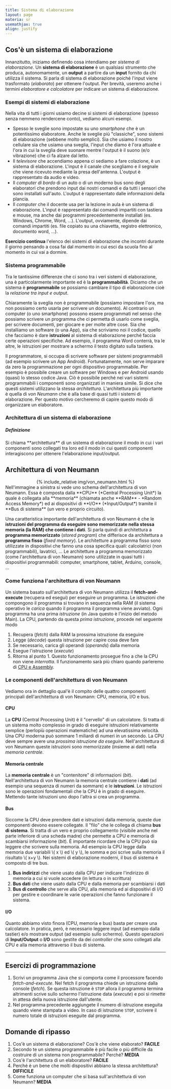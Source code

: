 ```yaml
---
title: Sistema di elaborazione
layout: page
materia: sr
usemathjax: true
align: justify
---
```


## Cos'è un sistema di elaborazione
Innanzitutto, iniziamo definendo cosa intendiamo per *sistema di elaborazione*.
Un <strong class="text-danger">sistema di elaborazione</strong> è un qualsiasi strumento che produca, autonomamente, un **output** a partire da un **input**  fornito da chi utilizza il sistema. Si parla di sistema di elaborazione poiché l'input viene trasformato (*elaborato*) per ottenere l'output. Per brevità, useremo anche i termini *elaboratore e calcolatore* per indicare un sistema di elaborazione.

### Esempi di sistemi di elaborazione
Nella vita di tutti i giorni usiamo decine si sistemi di elaborazione (spesso senza nemmeno rendercene conto), vediamo alcuni esempi.
* Spesso le sveglie sono impostate su uno *smartphone* che è un potentissimo elaboratore. Anche le sveglie più "classiche", sono sistemi di elaborazione (sebbene molto semplici). Sia che usiamo il nostro cellulare sia che usiamo una sveglia, l'input che diamo è l'ora attuale e l'ora in cui la sveglia deve suonare mentre l'output è il suono (e/o vibrazione) che ci fa alzare dal letto.
* Il *televisore* che accendiamo appena ci sediamo a fare colazione, è un sistema di elaborazione. L'input è il canale che scegliamo e il segnale che viene ricevuto mediante la presa dell'antenna. L'output è rappresentato da audio e video.
* Il *computer di bordo* di un auto o di un moderno bus sono degli elaboratori che prendono input dai nostri comandi e da tutti i sensori che sono installati sull'auto. L'output è rappresentato dalle informazioni della plancia.
* Il *computer* che il docente usa per la lezione in aula è un sistema di elaborazione. L'input è rappresentato dai comandi impartiti con tastiera e mouse, ma anche dai programmi precedentemente installati (es. Windows, Chrome, Word, ...). L'output, ovviamente, dipende dai comandi impartiti (es. file copiato su una chiavetta, registro elettronico, documento word, ...).

**Esercizio continua** l'elenco dei sistemi di elaborazione che incontri durante il giorno pensando a cosa fai dal momento in cui esci da scuola fino al momento in cui vai a dormire.

### Sistema programmabile
Tra le tantissime differenze che ci sono tra i veri sistemi di elaborazione, una è particolarmente importante ed è la **programmabilità**. Diciamo che un sistema è **programmabile** se possiamo cambiare il tipo di elaborazione cioè la *relazione tra input e output*.

Chiaramente la sveglia non è programmabile (possiamo impostare l'ora, ma non possiamo certo usarla per scrivere un documento). Al contrario un computer (o uno smartphone) possono essere programmati nel senso che possiamo scrivere un programma che ci permetta di usarlo come sveglia, per scrivere documenti, per giocare e per molte altre cose. Sia che installiamo un software (o una App), sia che scriviamo noi il codice, quello che facciamo è dare **istruzioni** al sistema di elaborazione perché faccia certe operazioni specifiche. Ad esempio, il programma Word conterrà, tra le altre, le istruzioni per mostrare a schermo il testo digitato sulla tastiera.

Il programmatore, si occupa di scrivere software per sistemi programmabili (ad esempio scrivere un App Android). Fortunatamente, non serve imparare da zero la programmazione per ogni dispositivo programmabile. Per esempio è possibile creare un software per Windows e per Android usando (quasi) lo stesso codice Java. Ciò è possibile perché nei vari sistemi programmabili i componenti sono organizzati in maniera simile. Si dice che questi sistemi utilizzano la stessa *architettura*. L'architettura più importante è quella di *von Neumann* che è alla base di quasi tutti i sistemi di elaborazione. Per questo motivo cercheremo di capire questo modo di organizzare un elaboratore.

### Architettura di un sistema di elaborazione
<div class="alert alert-primary" markdown="1">
<h5 class="no_toc"><i class="bi bi-journal-text"></i> Definizione</h5>
Si chiama **architettura** di un sistema di elaborazione il modo in cui i vari componenti sono collegati tra loro ed il modo in cui questi componenti interagiscono per ottenere l'elaborazione input/output.
</div>

## Architettura di von Neumann

<div class="row">
<div class="col-4" style="text-align: center">
<!-- <img src="img/vonNeumann_Model.png" alt="Architettura di von Neumann" /> -->
{% include_relative img/von_neumann.html %}
</div>
<div class="col-8" markdown="1">    
Nell'immagine a sinistra si vede uno schema dell'architettura di von Neumann. Essa è composta dalla **CPU** (*Central Processing Unit*) la quale è collegata alla **memoria** (chiamata anche **RAM** - *Random Access Memory*) ed ai dispositivi di **I/O** (*Input/Output*) tramite il **Bus di sistema** (un vero e proprio circuito). 
</div>
</div>

Una caratteristica importante dell'architettura di von Neumann è che le **istruzioni del programma da eseguire sono memorizzate nella stessa memoria (la RAM) che contiene i dati**. Si parla quindi di architettura a **programma memorizzato** (*stored program*) che differisce da architettura a **programma fisso** (*fixed memory*). Le architetture a programma fisso sono utilizzate in dispositivi che fanno una cosa specifica quali: calcolatrici (non programmabili), lavatrici, ... Le architetture a programma memorizzato (come l'architettura di von Neumann) sono utilizzate in quasi tutti i dispositivi programmabili: computer, smartphone, tablet, Arduino, console, ...

### Come funziona l'architettura di von Neumann

Un sistema basato sull'architettura di von Neumann utilizza il **fetch-and-execute** (recupera ed esegui) per eseguire un programma. Le istruzioni che compongono il programma si trovano in sequenza nella RAM (il sistema operativo le *carica* quando il programma il programma viene avviato). Ogni programma ha una prima *istruzione* (in Java questo è l'inizio del metodo Main). La CPU, partendo da questa *prima istruzione*, procede nel seguente modo
1. Recupera (*fetch*) dalla RAM la prossima istruzione da eseguire
2. Legge (*decode*) questa istruzione per capire cosa deve fare
3. Se necessario, carica gli operandi (*operands*) dalla memoria
4. Esegue l'istruzione (*execute*)
5. Ritorna al punto 1.
Questo funzionamento prosegue fino a che la CPU non viene *interrotta*. Il funzionamento sarà più chiaro quando parleremo di [CPU e Assembly](cpu_fetch_execute.html).

### Le componenti dell'architettura di von Neumann
Vediamo ora in dettaglio qual'è il compito delle quattro componenti principali dell'architettura di von Neumann: CPU, memoria, I/O e bus.

#### CPU
La **CPU** (Central Processing Unit) è il "cervello" di un calcolatore. Si tratta di un sistema molto complesso in grado di eseguire istruzioni relativamente semplice (perlopiù operazioni matematiche) ad una elevatissima velocità. Una CPU moderna può sommare 1 miliardi di numeri in un secondo. La CPU deve sempre avere una *prossima istruzione da eseguire*. Nell'architettura di von Neumann queste istruzioni sono memorizzate (insieme ai dati) nella *memoria centrale*.

#### Memoria centrale
La **memoria centrale** è un "contenitore" di informazioni (*bit*). Nell'architettura di von Neumann la memoria centrale contiene i **dati** (ad esempio una sequenza di numeri da sommare) e le **istruzioni**. Le istruzioni sono le operazioni fondamentali che la CPU è in grado di eseguire. Mettendo tante istruzioni uno dopo l'altra si crea un programma.

#### Bus
Siccome la CPU deve prendere dati e istruzioni dalla memoria, queste due componenti devono essere collegate. Il "filo" che le collega di chiama **bus di sistema**. Si tratta di un vero e proprio collegamento (visibile anche nel parte inferiore di una scheda madre) che permette a CPU e memoria di scambiarsi informazione (*bit*). È importante ricordare che la CPU può sia leggere che scrivere sulla memoria. Ad esempio la CPU legge dalla memoria due variabili \\( x \\) ed \\( y \\), le somma e poi scrive sulla memoria il risultato \\( x+y \\).
Nei sistemi di elaborazione moderni, il bus di sistema è composto di tre bus.
1. **Bus indirizzi** che viene usato dalla CPU per indicare l'indirizzo di memoria a cui si vuole accedere (in lettura o in scrittura)
2. **Bus dati** che viene usato dalla CPU e dalla memoria per scambiarsi i dati
3. **Bus di controllo** che serve alla CPU, alla memoria ed ai dispositivi di I/O per gestire e coordinare le varie operazioni che fanno funzionare il sistema.
 
#### I/O
Quanto abbiamo visto finora (CPU, memoria e bus) basta per creare una calcolatore. In pratica, però, è necessario leggere input (ad esempio dalla tastier) e/o mostrare output (ad esempio sullo schermo). Questo operazioni di **Input/Output** o **I/O** sono gestite da dei *controller* che sono collegati alla CPU e alla memoria attraverso il bus di sistema.
____

## Esercizi di programmazione

1. Scrivi un programma Java che si comporta come il processore facendo *fetch-and-execute*. Nel fetch il programma chiede un istruzione dalla console (*fetch*). Se questa istruzione è ``STOP`` allora il programma termina altrimenti scrive sullo schermo l'istruzione data (*execute*) e poi si rimette in attesa della nuova istruzione dall'utente.
2. Nel programma precedente aggiungete il numero di istruzione eseguita quando viene stampata a video. In caso di istruzione ``STOP``, scrivere il numero totale di istruzioni eseguite dal programma.

## Domande di ripasso
1. Cos'è un sistema di elaborazione? Cos'è che viene elaborato? <strong class="text-success">FACILE</strong>
2. Secondo te un sistema programmabile è più facile o più difficile da costruire di un sistema non programmabile? Perché? <strong class="text-warning">MEDIA</strong>
3. Cos'è l'architettura di un elaboratore? <strong class="text-success">FACILE</strong>
4. Perché è un bene che molti dispositivi abbiano la stessa architettura? <strong class="text-danger">DIFFICILE</strong>
5. Come funziona un computer che si basa sull'architettura di von Neumann? <strong class="text-warning">MEDIA</strong>